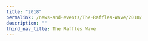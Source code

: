 ```yaml
---
title: "2018"
permalink: /news-and-events/The-Raffles-Wave/2018/
description: ""
third_nav_title: The Raffles Wave
---
```

